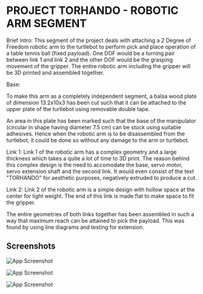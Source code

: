 
# PROJECT TORHANDO - ROBOTIC ARM SEGMENT

Brief Intro: This segment of the project deals with attaching a 2 Degree of Freedom robotic arm to the turtlebot to perform pick and place operation of a table tennis ball (fixed payload).
One DOF would be a turning pair between link 1 and link 2 and the other DOF would be the grasping movement of the gripper.
The entire robotic arm including the gripper will be 3D printed and assembled together.

Base:

To make this arm as a completely independent segment, a balsa wood plate of dimension 13.2x10x3 has been cut such that it can be attached to the upper plate of the turtlebot using removable double tape. 

An area in this plate has been marked such that the base of the manipulator (circular in shape having diameter 7.5 cm) can be stuck using suitable adhesives. Hence when the robotic arm is to be disassembled from the turtlebot, it could be done so without any damage to the arm or turtlebot.



Link 1: 
Link 1 of the robotic arm has a complex geometry and a large thickness which takes a quite a lot of time to 3D print.
The reason behind this complex design is the need to accomodate the base, servo motor, servo extension shaft and the second link.
It would even consist of the text "TORHANDO" for aesthetic purposes, negatively extruded to produce a cut.

Link 2:
Link 2 of the robotic arm is a simple design with hollow space at the center for light weight. The end of this link is made flat to make space to fit the gripper.

The entire geometries of both links together has been assembled in such a way that maximum reach can be attained to pick the payload. This was found by using line diagrams and testing for extension.

## Screenshots

![App Screenshot](https://lh3.googleusercontent.com/74PSOzvtUd_FvZyNNgLPXXEMUWdhdCRV9WVBpJNbJE9BHFooPFBat2xR9TqeaVxBKwaXkbIQUSbVuesCpAlsHYMuRYOFb5Xmz-uj1v8rRTBBqXrzp-8O-WpnrxNPscUV7f_8bnEdDoOwSWD733xxQdYApyBJ85DgTiTmqF7yVYsoJa75MPdPUFEqfBv53bo2XjyGK9G05a6izNLgF6wq_b43MZcNceUpidt3JzOjzpY3VDnI5xP-WwR8zZbfdw2-N_GBFbYNivlPTnII7NqwqGjpsuq8WEPLzkAq05n8zGA9xHTG5KCNBBXQ8i9UVFETJ83WJhGV83LvwPKjk9ymmb5kckiSUhGqNp2iim_gq8QA9GwmKglnvCilXHv5wtCMbvXN9Bn_TseldtVziMYAoMLFz1W26md3it2Wsrvbq2zHkMdQTg7xZ4otabN0DjDl49jP4ymoyIJkVDVAww4qPzla_HBgaADJWwO2VKIMCb8pHoQrr900bTRBNU6zSibhozESqB2tZr8sebiuUFzdptvy1yaZWdum6yZmpqLmjC48hGyY31Xej8WPJN19C6zSNM_AjFGzb8YTt3TlmI-jOKDttqLhU4AGWzXmX4Q2BHPnkB3gLRAPRDGLv8ezS-0jKJWvhsSZYg2dPs6vfkxBFCPUJ0iL_OflLHHSE70XBQ_Z4D1JtjTRB9p_DALh9W7rXjsu3k1RqOyBko0GBOuvuGc=w641-h854-no?authuser=0)


![App Screenshot](https://lh3.googleusercontent.com/7jOB-WDB7RMF_7YO_MvKQqiEbQqY2RhrjDs5SXxaz40YeRy0JVquBJXbkkp9DL8gVvodBWd0FAl83ThR2QyRCRvY21n3J__Qy_zzM6xqVvX2zmB_rhrbWIjlcbxx70cMvguUhJBMENJNsTaP-HqLFt9M2-nDICFcQtu6Y0v50CouHiRtQ-DgmLiVVA5IV2gAB6hsXYF7wcpRCjQlYP_rP3E8nvMFSNL3czDqM-JLnNzx9gBXLjjFk7NznqQyY7eqmbc7KW2tMbuIizUBdpjPySg6LK77MmdiBuu-oyCg6GKakgAh8ba8iMMeJLiJ3hyStML3kZPxdoAecPSkQvfx9hjzTuHmgD00_PRDxhb1O7LlUK-Pveh8hiPQSSIFKkV0MJKV2HOTvXlqJEUcyqAcxgV875Xldc6lyGK8rmhWU80FssKgV18JzTSsYG4eg8tGG1rfBZDXVH6p5x0D2Twt8PvfRdy9Tm0q7yFJ06rgU8ut2zjmWT-Nb4jtf7C3Y9OilceIVGMhxwqN0rUZbA4tzPMsoJE92-NJjdAzfl6stv0_fAqzPEv_SNA6tSWbYlIZhh2CE_bfmfEqX2BGzFaeMpcCdIfHs-zip5dxzE1H6rOr9rdsgKCeaPSxRD19hiE0u0zFZ7jzz2jERvsu1VTY9xJ6qfIHEy1ZWg28I0kkxSKtKXmjxN0ntPNhe_0W6Le6dFPt9b3Tuvs9KPOBBwsvEbE=w1389-h837-no?authuser=0
)

![App Screenshot](https://lh3.googleusercontent.com/pw/AM-JKLV_u5L1P18KYyA1Jy0RXQLmKI7xDeSgXr6CTTB0UQSYdT9-ZeOveZEoG6CTxsxX6UUd6sVJPtkKzATXn4Q4eR_0GtA1xDUmZWDS3olULBoK_-Wp_h88DE6ZpWWRG45xhFL6XCGih8x1LWDRNjjApuDCcwhlt3h4nSN2sHwCGB4rQDmlaMyaAiRwzN-IQMVUtO5-ySdCoqMeWkry7yRx50wwjTCLeKE0vIxaj1aeX8HY5wuBnsgm0hvbHYRC5NybGz5bjdjxvqmR89SI9oajSm5t5rX-jPcy1Y0FD_5LCPHJtAQKToRdgByIHmpdjKgsfVEoIG1CT4ObI3NuwDPtgjxRiaDDi9ycNSE7vbkMmzV6AvG_D4Tp8Fj63LE6mhP2wUStTD3tD8Me3IKm-UuRSREoxBTIJesOgz0q2f4mvXsOHAhWJDMMWAgcs7o78wKnXiC_NbfsP61sfx4AbNklXmfrYGucp11YmnJ1vYorNWpo99fJDZ6LuFWdv96fr2hVjWXg4biCfA5hTidzu21R3PrEgjFuXaH1ZTmcx4hiaoWZZb3c4N07xBJJnbxDRVBQuOhJwOIUqWaIjYT0KkQ6doTRu6EjgRz2Jz9qo8T4ljbQ_pV98OlsJQJ7YDHFOqsY3T_r_Dm474Q564UDJp2O4MevOgP-eL2gh67CZ99GYnYk1F7fGs0iQZvY_4jpWcmhaMgYIs-wTadcnY0nyBsXIPz9oZ33BIy570QTNf-6MNqB_A=w359-h249-no?authuser=0)


